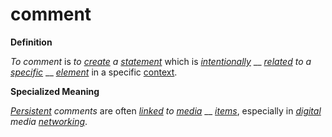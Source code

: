 # comment

**Definition**

_To comment_ is _to_ [_create_](https://github.com/gcassel/Modular-Organization-Terminology/blob/master/terms/create.md) _a_ [_statement_](https://github.com/gcassel/Modular-Organization-Terminology/blob/master/terms/state.md) which is [_intentionally_](https://github.com/gcassel/Modular-Organization-Terminology/blob/master/terms/intend.md) __ [_related_](https://github.com/gcassel/Modular-Organization-Terminology/blob/master/terms/relate.md) _to a_ [_specific_](https://github.com/gcassel/Modular-Organization-Terminology/blob/master/terms/specific.md) __ [_element_](https://github.com/gcassel/Modular-Organization-Terminology/blob/master/terms/element.md) in a specific [context](https://github.com/gcassel/Modular-Organization-Terminology/blob/master/terms/context.md).

**Specialized Meaning**

[_Persistent_](https://github.com/gcassel/Modular-Organization-Terminology/blob/master/terms/persist.md) _comments_ are often [_linked_](https://github.com/gcassel/Modular-Organization-Terminology/blob/master/terms/link.md) _to_ [_media_](https://github.com/gcassel/Modular-Organization-Terminology/blob/master/terms/media.md) __ [_items_](https://github.com/gcassel/Modular-Organization-Terminology/blob/master/terms/item.md), especially in [_digital_](https://github.com/gcassel/Modular-Organization-Terminology/blob/master/terms/digital.md) _media_ [_networking_](https://github.com/gcassel/Modular-Organization-Terminology/blob/master/terms/network.md).
